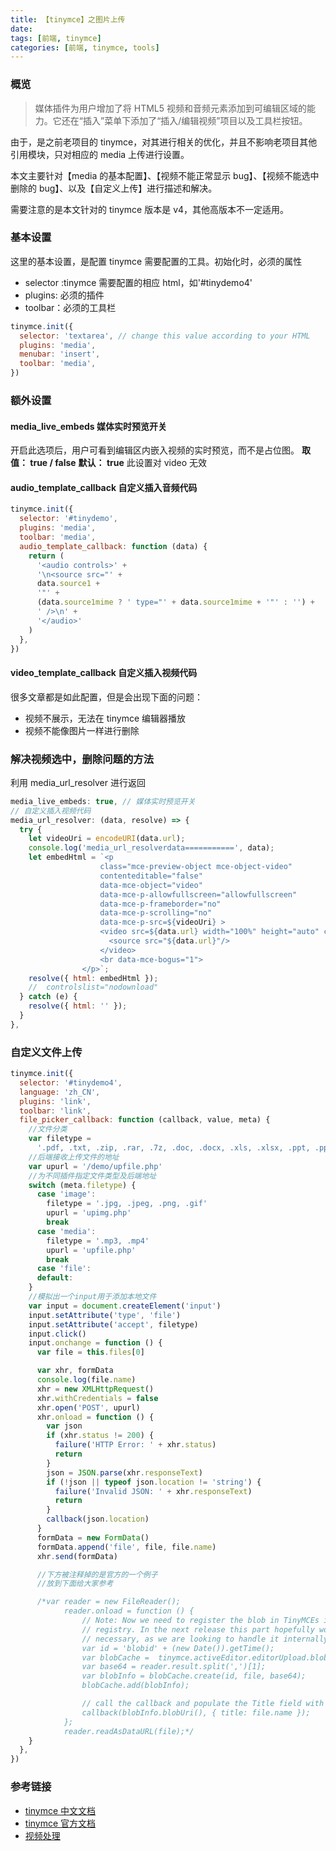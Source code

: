 ```yaml
---
title: 【tinymce】之图片上传
date:
tags: [前端, tinymce]
categories: [前端, tinymce, tools]
---
```


### 概览

> 媒体插件为用户增加了将 HTML5 视频和音频元素添加到可编辑区域的能力。它还在“插入”菜单下添加了“插入/编辑视频”项目以及工具栏按钮。

由于，是之前老项目的 tinymce，对其进行相关的优化，并且不影响老项目其他引用模块，只对相应的 media 上传进行设置。

本文主要针对【media 的基本配置】、【视频不能正常显示 bug】、【视频不能选中删除的 bug】、以及【自定义上传】进行描述和解决。

需要注意的是本文针对的 tinymce 版本是 v4，其他高版本不一定适用。

### 基本设置

这里的基本设置，是配置 tinymce 需要配置的工具。初始化时，必须的属性

- selector :tinymce 需要配置的相应 html，如'#tinydemo4'
- plugins: 必须的插件
- toolbar：必须的工具栏

```javascript
tinymce.init({
  selector: 'textarea', // change this value according to your HTML
  plugins: 'media',
  menubar: 'insert',
  toolbar: 'media',
})
```

### 额外设置

#### media_live_embeds 媒体实时预览开关

开启此选项后，用户可看到编辑区内嵌入视频的实时预览，而不是占位图。
**取值： true / false**
**默认： true**
此设置对 video 无效

#### audio_template_callback 自定义插入音频代码

```javascript
tinymce.init({
  selector: '#tinydemo',
  plugins: 'media',
  toolbar: 'media',
  audio_template_callback: function (data) {
    return (
      '<audio controls>' +
      '\n<source src="' +
      data.source1 +
      '"' +
      (data.source1mime ? ' type="' + data.source1mime + '"' : '') +
      ' />\n' +
      '</audio>'
    )
  },
})
```

#### video_template_callback 自定义插入视频代码

很多文章都是如此配置，但是会出现下面的问题：

- 视频不展示，无法在 tinymce 编辑器播放
- 视频不能像图片一样进行删除

### 解决视频选中，删除问题的方法

利用 media_url_resolver 进行返回

```javascript
media_live_embeds: true, // 媒体实时预览开关
// 自定义插入视频代码
media_url_resolver: (data, resolve) => {
  try {
    let videoUri = encodeURI(data.url);
    console.log('media_url_resolverdata===========', data);
    let embedHtml = `<p
                    class="mce-preview-object mce-object-video"
                    contenteditable="false"
                    data-mce-object="video"
                    data-mce-p-allowfullscreen="allowfullscreen"
                    data-mce-p-frameborder="no"
                    data-mce-p-scrolling="no"
                    data-mce-p-src=${videoUri} >
                    <video src=${data.url} width="100%" height="auto" controls="controls">
                      <source src="${data.url}"/>
                    </video>
                    <br data-mce-bogus="1">
                </p>`;
    resolve({ html: embedHtml });
    //  controlslist="nodownload"
  } catch (e) {
    resolve({ html: '' });
  }
},
```

### 自定义文件上传

```javascript
tinymce.init({
  selector: '#tinydemo4',
  language: 'zh_CN',
  plugins: 'link',
  toolbar: 'link',
  file_picker_callback: function (callback, value, meta) {
    //文件分类
    var filetype =
      '.pdf, .txt, .zip, .rar, .7z, .doc, .docx, .xls, .xlsx, .ppt, .pptx, .mp3, .mp4'
    //后端接收上传文件的地址
    var upurl = '/demo/upfile.php'
    //为不同插件指定文件类型及后端地址
    switch (meta.filetype) {
      case 'image':
        filetype = '.jpg, .jpeg, .png, .gif'
        upurl = 'upimg.php'
        break
      case 'media':
        filetype = '.mp3, .mp4'
        upurl = 'upfile.php'
        break
      case 'file':
      default:
    }
    //模拟出一个input用于添加本地文件
    var input = document.createElement('input')
    input.setAttribute('type', 'file')
    input.setAttribute('accept', filetype)
    input.click()
    input.onchange = function () {
      var file = this.files[0]

      var xhr, formData
      console.log(file.name)
      xhr = new XMLHttpRequest()
      xhr.withCredentials = false
      xhr.open('POST', upurl)
      xhr.onload = function () {
        var json
        if (xhr.status != 200) {
          failure('HTTP Error: ' + xhr.status)
          return
        }
        json = JSON.parse(xhr.responseText)
        if (!json || typeof json.location != 'string') {
          failure('Invalid JSON: ' + xhr.responseText)
          return
        }
        callback(json.location)
      }
      formData = new FormData()
      formData.append('file', file, file.name)
      xhr.send(formData)

      //下方被注释掉的是官方的一个例子
      //放到下面给大家参考

      /*var reader = new FileReader();
            reader.onload = function () {
                // Note: Now we need to register the blob in TinyMCEs image blob
                // registry. In the next release this part hopefully won't be
                // necessary, as we are looking to handle it internally.
                var id = 'blobid' + (new Date()).getTime();
                var blobCache =  tinymce.activeEditor.editorUpload.blobCache;
                var base64 = reader.result.split(',')[1];
                var blobInfo = blobCache.create(id, file, base64);
                blobCache.add(blobInfo);

                // call the callback and populate the Title field with the file name
                callback(blobInfo.blobUri(), { title: file.name });
            };
            reader.readAsDataURL(file);*/
    }
  },
})
```

### 参考链接

- [tinymce 中文文档](http://tinymce.ax-z.cn/general/upload-images.php)
- [tinymce 官方文档](https://www.tiny.cloud/docs/tinymce/latest/upload-images/)
- [视频处理](https://www.bilibili.com/read/cv22042918/)
